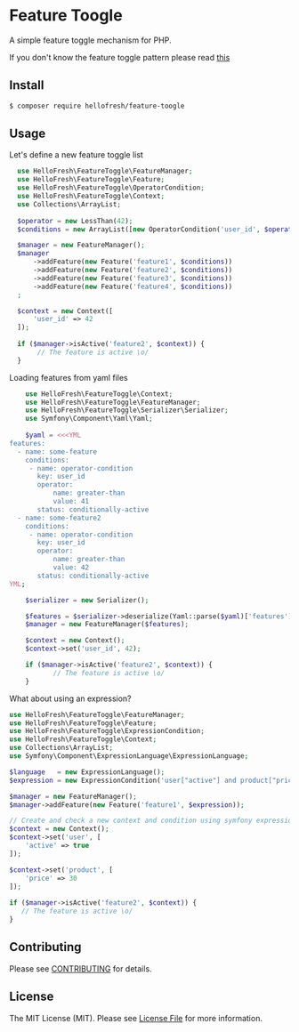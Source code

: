 # Feature Toogle

A simple feature toggle mechanism for PHP.

If you don't know the feature toggle pattern please read [this](http://martinfowler.com/bliki/FeatureToggle.html)

## Install

``` bash
$ composer require hellofresh/feature-toogle
```

## Usage

Let's define a new feature toggle list

```php
  use HelloFresh\FeatureToggle\FeatureManager;
  use HelloFresh\FeatureToggle\Feature;
  use HelloFresh\FeatureToggle\OperatorCondition;
  use HelloFresh\FeatureToggle\Context;
  use Collections\ArrayList;
  
  $operator = new LessThan(42);
  $conditions = new ArrayList([new OperatorCondition('user_id', $operator)]);

  $manager = new FeatureManager();
  $manager
      ->addFeature(new Feature('feature1', $conditions))
      ->addFeature(new Feature('feature2', $conditions))
      ->addFeature(new Feature('feature3', $conditions))
      ->addFeature(new Feature('feature4', $conditions))
  ;

  $context = new Context([
      'user_id' => 42
  ]);
          
  if ($manager->isActive('feature2', $context)) {
       // The feature is active \o/ 
  }
```

Loading features from yaml files

```php
    use HelloFresh\FeatureToggle\Context;
    use HelloFresh\FeatureToggle\FeatureManager;
    use HelloFresh\FeatureToggle\Serializer\Serializer;
    use Symfony\Component\Yaml\Yaml;
  
    $yaml = <<<YML
features:
  - name: some-feature
    conditions:
     - name: operator-condition
       key: user_id
       operator:
           name: greater-than
           value: 41
       status: conditionally-active
  - name: some-feature2
    conditions:
     - name: operator-condition
       key: user_id
       operator:
           name: greater-than
           value: 42
       status: conditionally-active
YML;

    $serializer = new Serializer();

    $features = $serializer->deserialize(Yaml::parse($yaml)['features']);
    $manager = new FeatureManager($features);

    $context = new Context();
    $context->set('user_id', 42);

    if ($manager->isActive('feature2', $context)) {
           // The feature is active \o/ 
    }
```

What about using an expression?

```php
use HelloFresh\FeatureToggle\FeatureManager;
use HelloFresh\FeatureToggle\Feature;
use HelloFresh\FeatureToggle\ExpressionCondition;
use HelloFresh\FeatureToggle\Context;
use Collections\ArrayList;
use Symfony\Component\ExpressionLanguage\ExpressionLanguage;

$language   = new ExpressionLanguage();
$expression = new ExpressionCondition('user["active"] and product["price"] / 100 >= 0.2', $language);

$manager = new FeatureManager();
$manager->addFeature(new Feature('feature1', $expression));

// Create and check a new context and condition using symfony expression
$context = new Context();
$context->set('user', [
    'active' => true
]);

$context->set('product', [
    'price' => 30
]);
      
if ($manager->isActive('feature2', $context)) {
   // The feature is active \o/ 
}

```
## Contributing

Please see [CONTRIBUTING](https://github.com/hellofresh/feature-toggle/blob/master/CONTRIBUTING.md) for details.

## License

The MIT License (MIT). Please see [License File](https://github.com/hellofresh/feature-toggle/blob/master/LICENSE) for more information.
